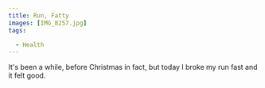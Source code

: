 ```yaml
---
title: Run, Fatty
images: [IMG_8257.jpg]
tags:

  - Health
---
```

It's been a while, before Christmas in fact, but today I broke my run fast and it felt good.